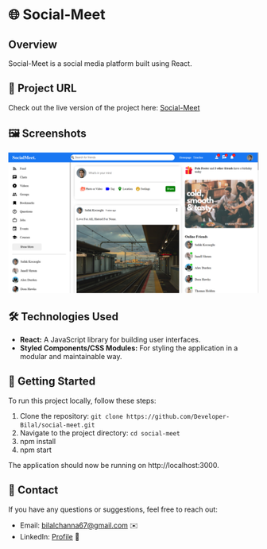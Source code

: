 # 🌐 Social-Meet

## Overview

Social-Meet is a social media platform built using React.

## 🔗 Project URL

Check out the live version of the project here: [Social-Meet](https://react-social-meet.netlify.app/)

## 🖼️ Screenshots

![Home Page](./project_screenshots/home.png)

## 🛠️ Technologies Used

- **React:** A JavaScript library for building user interfaces.
- **Styled Components/CSS Modules:** For styling the application in a modular and maintainable way.

## 🚀 Getting Started

To run this project locally, follow these steps:

1. Clone the repository: `git clone https://github.com/Developer-Bilal/social-meet.git`
2. Navigate to the project directory: `cd social-meet`
3. npm install
4. npm start

The application should now be running on http://localhost:3000.

## 📧 Contact

If you have any questions or suggestions, feel free to reach out:

- Email: bilalchanna67@gmail.com ✉️
- LinkedIn: [Profile](https://www.linkedin.com/in/Engineer-Bilal-Channa) 💼

